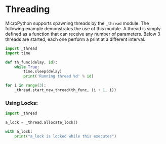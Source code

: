 # Threading

MicroPython supports spawning threads by the `_thread` module. The following example demonstrates the use of this module. A thread is simply defined as a function that can receive any number of parameters. Below 3 threads are started, each one perform a print at a different interval.

```python
import _thread
import time

def th_func(delay, id):
    while True:
        time.sleep(delay)
        print('Running thread %d' % id)

for i in range(3):
    _thread.start_new_thread(th_func, (i + 1, i))
```

### Using Locks:

```python
import _thread

a_lock = _thread.allocate_lock()

with a_lock:
    print("a_lock is locked while this executes")
```
